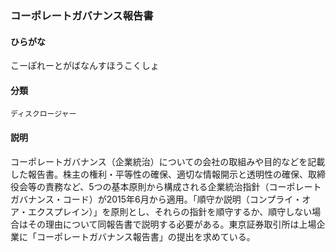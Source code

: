 <div style="display:none;">

## [あ行](securities-terms?id=あ行)
## [か行](securities-terms?id=か行)

</div>

### コーポレートガバナンス報告書

#### ひらがな

こーぽれーとがばなんすほうこくしょ

#### 分類

`ディスクロージャー`

#### 説明

コーポレートガバナンス（企業統治）についての会社の取組みや目的などを記載した報告書。株主の権利・平等性の確保、適切な情報開示と透明性の確保、取締役会等の責務など、5つの基本原則から構成される企業統治指針（コーポレートガバナンス・コード）が2015年6月から適用。「順守か説明（コンプライ・オア・エクスプレイン）」を原則とし、それらの指針を順守するか、順守しない場合はその理由について同報告書で説明する必要がある。東京証券取引所は上場企業に「コーポレートガバナンス報告書」の提出を求めている。

<div style="display:none;">

## [さ行](securities-terms?id=さ行)
## [た行](securities-terms?id=た行)
## [な行](securities-terms?id=な行)
## [は行](securities-terms?id=は行)
## [ま行](securities-terms?id=ま行)
## [や行](securities-terms?id=や行)
## [ら行](securities-terms?id=ら行)
## [わ行](securities-terms?id=わ行)
## [英数字・記号](securities-terms?id=英数字・記号)

</div>

